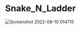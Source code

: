 # Snake_N_Ladder
![Screenshot 2022-08-10 014715](https://user-images.githubusercontent.com/44174387/183752703-5ca5bb20-9c2e-4cf6-8086-f1b706faff84.png)


